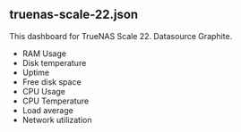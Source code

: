 ## truenas-scale-22.json
This dashboard for TrueNAS Scale 22. Datasource Graphite.

* RAM Usage
* Disk temperature
* Uptime
* Free disk space
* CPU Usage
* CPU Temperature
* Load average
* Network utilization